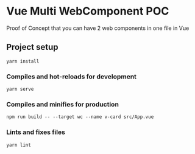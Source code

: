 # Vue Multi WebComponent POC
Proof of Concept that you can have 2 web components in one file in Vue

## Project setup
```
yarn install
```

### Compiles and hot-reloads for development
```
yarn serve
```

### Compiles and minifies for production
```
npm run build -- --target wc --name v-card src/App.vue
```

### Lints and fixes files
```
yarn lint
```
